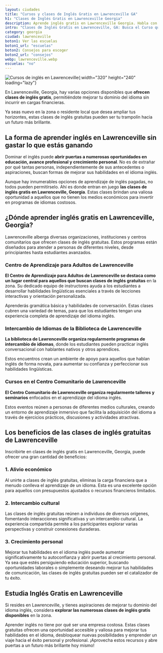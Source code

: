 ```yaml
---
layout: ciudades
title: "Cursos y clases de Inglés Gratis en Lawrenceville GA"
h1: "Clases de Inglés Gratis en Lawrenceville Georgia"
description: Aprende inglés gratis en Lawrenceville Georgia. Habla con fluidez como un nativo. Descubre cursos efectivos. ¡Haz clic y comienza tu camino al éxito!
intro: "Clases de Inglés Gratis en Lawrenceville, GA: Busca el Curso que Necesitas"
category: georgia
ciudad: lawrenceville
boton1: Ver las escuelas
boton1_url: "escuelas"
boton2: Consejos para escoger
boton2_url: "consejos"
webp: lawrenceville.webp
escuelas: "no"
---
```

![Cursos de inglés en Lawrenceville]({{site.baseurl}}/img/{{page.webp}} "Clases inglés {{page.ciudad|capitalize}}"){:width="320" height="240" loading="lazy"}

En Lawrenceville, Georgia, hay varias opciones disponibles que **ofrecen clases de inglés gratis**, permitiéndote mejorar tu dominio del idioma sin incurrir en cargas financieras.

Ya seas nuevo en la zona o residente local que desea ampliar tus horizontes, estas clases de inglés gratuitas pueden ser tu trampolín hacia un futuro más brillante.

## La forma de aprender inglés en Lawrenceville sin gastar lo que estás ganando

Dominar el inglés puede **abrir puertas a numerosas oportunidades en educación, avance profesional y crecimiento personal**. No es de extrañar por qué tantas personas, independientemente de sus antecedentes o aspiraciones, buscan formas de mejorar sus habilidades en el idioma inglés.

Aunque hay innumerables opciones de aprendizaje de inglés pagadas, no todos pueden permitírselo. Ahí es donde entran en juego **las clases de inglés gratis en Lawrenceville, Georgia**. Estas clases brindan una valiosa oportunidad a aquellos que no tienen los medios económicos para invertir en programas de idiomas costosos.

## ¿Dónde aprender inglés gratis en Lawrenceville, Georgia?

Lawrenceville alberga diversas organizaciones, instituciones y centros comunitarios que ofrecen clases de inglés gratuitas. Estos programas están diseñados para atender a personas de diferentes niveles, desde principiantes hasta estudiantes avanzados.

### Centro de Aprendizaje para Adultos de Lawrenceville

**El Centro de Aprendizaje para Adultos de Lawrenceville se destaca como un lugar central para aquellos que buscan clases de inglés gratuitas** en la zona. Su dedicado equipo de instructores ayuda a los estudiantes a desarrollar habilidades lingüísticas esenciales a través de lecciones interactivas y orientación personalizada.

Aprenderás gramática básica y habilidades de conversación. Estas clases cubren una variedad de temas, para que los estudiantes tengan una experiencia completa de aprendizaje del idioma inglés.

### Intercambio de Idiomas de la Biblioteca de Lawrenceville

**La biblioteca de Lawrenceville organiza regularmente programas de intercambio de idiomas**, donde los estudiantes pueden practicar inglés conversacional con hablantes nativos y otros aprendices.

Estos encuentros crean un ambiente de apoyo para aquellos que hablan inglés de forma novata, para aumentar su confianza y perfeccionar sus habilidades lingüísticas.

### Cursos en el Centro Comunitario de Lawrenceville

**El Centro Comunitario de Lawrenceville organiza regularmente talleres y seminarios** enfocados en el aprendizaje del idioma inglés.

Estos eventos reúnen a personas de diferentes medios culturales, creando un entorno de aprendizaje inmersivo que facilita la adquisición del idioma a través de ejercicios prácticos, discusiones y actividades atractivas.

## Los beneficios de las clases de inglés gratuitas de Lawrenceville

Inscribirte en clases de inglés gratis en Lawrenceville, Georgia, puede ofrecer una gran cantidad de beneficios:

### 1. Alivio económico

Al unirte a clases de inglés gratuitas, eliminas la carga financiera que a menudo conlleva el aprendizaje de un idioma. Esta es una excelente opción para aquellos con presupuestos ajustados o recursos financieros limitados.

### 2. Intercambio cultural

Las clases de inglés gratuitas reúnen a individuos de diversos orígenes, fomentando interacciones significativas y un intercambio cultural. La experiencia compartida permite a los participantes explorar varias perspectivas y construir conexiones duraderas.

### 3. Crecimiento personal

Mejorar tus habilidades en el idioma inglés puede aumentar significativamente tu autoconfianza y abrir puertas al crecimiento personal. Ya sea que estés persiguiendo educación superior, buscando oportunidades laborales o simplemente deseando mejorar tus habilidades de comunicación, las clases de inglés gratuitas pueden ser el catalizador de tu éxito.

## Estudia Inglés Gratis en Lawrenceville

Si resides en Lawrenceville, y tienes aspiraciones de mejorar tu dominio del idioma inglés, considera **explorar las numerosas clases de inglés gratis disponibles** en la zona.

Aprender inglés no tiene por qué ser una empresa costosa. Estas clases gratuitas ofrecen una oportunidad accesible y valiosa para mejorar tus habilidades en el idioma, desbloquear nuevas posibilidades y emprender un viaje hacia el éxito personal y profesional. ¡Aprovecha estos recursos y abre puertas a un futuro más brillante hoy mismo!
